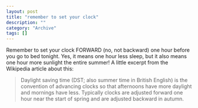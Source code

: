 ```yaml
--- 
layout: post 
title: "remember to set your clock"
description: ""
category: "Archive"
tags: []
---  
```

Remember to set your clock FORWARD (no, not backward) one hour before you go to bed tonight. Yes, it means one hour less sleep, but it also means one hour more sunlight the entire summer!
 A little excerpt from the Wikipedia article about this: 
 <blockquote>Daylight saving time (DST; also summer time in British English) is the convention of advancing clocks so that afternoons have more daylight and mornings have less. Typically clocks are adjusted forward one hour near the start of spring and are adjusted backward in autumn.</blockquote>
